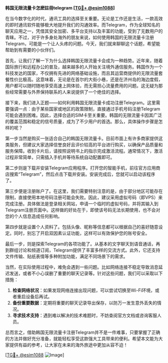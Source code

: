 **韩国无限流量卡怎麽註冊telegram [[TG💪+ @esim1088](https://t.me/s/esim1088)]**

在当今数字化的时代，通讯工具的选择至关重要。无论是工作还是生活，一款高效的即时通讯软件能够极大地提升我们的沟通效率。而Telegram，作为全球知名的聊天应用之一，凭借其安全加密、多平台支持以及丰富的功能，受到了无数用户的青睐。不过，对于许多身处海外的朋友来说，如何使用韩国的无限流量卡注册Telegram，可能是一个让人头疼的问题。今天，我们就来聊聊这个话题，希望能帮助到有需要的小伙伴们。

首先，让我们了解一下为什么选择韩国无限流量卡会成为一种趋势。近年来，随着国际旅行和远程办公的普及，越来越多的人开始关注境外通信服务。韩国作为一个科技发达的国家，不仅拥有先进的网络基础设施，而且其运营商提供的无限流量套餐性价比极高。这意味着，无论是在首尔的大街小巷，还是在济州岛的海边度假，用户都可以随时随地享受高速上网体验，而无需担心流量费用的问题。这无疑为那些经常需要与外界保持联系的人来说提供了一个绝佳的选择。

接下来，我们进入正题——如何利用韩国无限流量卡成功注册Telegram。这里需要强调一点：由于某些国家或地区的政策限制，直接通过手机号码注册Telegram可能会遇到困难。因此，选择合适的SIM卡至关重要。韩国的无限流量卡因其广泛的覆盖范围和稳定的信号质量，成为了不少用户的首选。那么，具体操作步骤是怎样的呢？

第一步当然是购买一张适合自己的韩国无限流量卡。目前市面上有许多商家提供这类服务，但建议大家选择信誉良好且评价较高的平台进行购买，以确保产品质量和服务保障。收到卡片后，请按照说明书上的指示完成激活流程。通常情况下，激活过程非常简单，只需插入手机并等待系统自动配置即可。

第二步则是下载并安装Telegram应用程序。打开您的智能手机，前往官方应用商店搜索“Telegram”，然后点击下载并安装。安装完成后，您就可以启动该程序了。

第三步便是注册账户了。在这里，我们需要特别注意的是，由于部分地区可能存在限制，直接使用本地号码注册可能会失败。因此，建议采用虚拟号码（即VPS）来完成注册。具体做法是登录相关网站，申请一个临时的虚拟号码，并将其输入到Telegram注册页面中。这样做的好处在于，即使该号码无法长期使用，也不会对您的个人信息造成任何影响。

第四步就是设置个人资料了。包括头像、昵称等信息都可以根据自己的喜好随意设定。同时，别忘了开启双因素认证功能，这样可以有效保护您的账号安全。

最后一步，则是探索Telegram的各项功能了。从基本的文字聊天到语音通话，再到群组讨论和频道订阅，Telegram提供了丰富多样的交流方式。此外，它还支持文件传输、贴纸表情等多种附加功能，满足不同场景下的需求。

当然，在实际使用过程中，难免会遇到一些问题。比如网络连接不稳定导致消息延迟发送，或者不小心误删了重要的聊天记录等。针对这些问题，我们可以采取以下措施：

1. **检查网络状况**：如果发现网络连接出现问题，可以尝试切换至Wi-Fi环境，或者重启设备后再试。
2. **备份重要数据**：定期将重要的聊天记录导出保存，以防万一发生意外丢失的情况。
3. **寻求技术支持**：遇到难以解决的技术难题时，不妨查阅官方文档或咨询客服人员。

总而言之，借助韩国无限流量卡注册Telegram并不是一件难事，只要掌握了正确的方法并做好充分准备，就能轻松享受这款强大工具带来的便利。希望本文能为大家提供有益的参考，让大家在未来的海外旅途中更加从容不迫！

[[TG💪+ @esim1088](https://t.me/s/esim1088) ![Image](https://i.postimg.cc/4NQfJmqS/Snipaste-2025-05-13-00-14-12.png)]